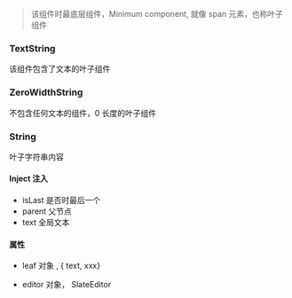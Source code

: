 > 该组件时最底层组件，Minimum component, 就像 span 元素，也称叶子组件

### TextString

该组件包含了文本的叶子组件

### ZeroWidthString

不包含任何文本的组件，0 长度的叶子组件

### String

叶子字符串内容

#### Inject 注入

- isLast 是否时最后一个
- parent 父节点
- text 全局文本

#### 属性

- leaf 对象 , { text, xxx}

- editor 对象， SlateEditor

###
